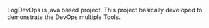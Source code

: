 LogDevOps is java based project. This project basically developed to demonstrate the DevOps multiple Tools.
